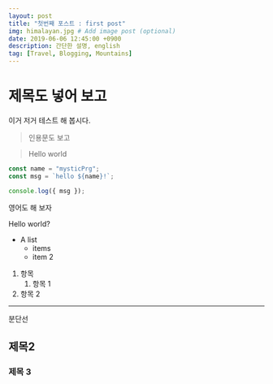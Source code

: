 ```yaml
---
layout: post
title: "첫번째 포스트 : first post"
img: himalayan.jpg # Add image post (optional)
date: 2019-06-06 12:45:00 +0900
description: 간단한 설명, english
tag: [Travel, Blogging, Mountains]
---
```


# 제목도 넣어 보고

이거 저거 테스트 해 봅시다.

> 인용문도 보고

> Hello world

```js
const name = "mysticPrg";
const msg = `hello ${name}!`;

console.log({ msg });
```

영어도 해 보자

Hello world?

- A list
  - items
  - item 2
  
1. 항목
    1. 항목 1
2. 항목 2
---
분단선

## 제목2

### 제목 3
